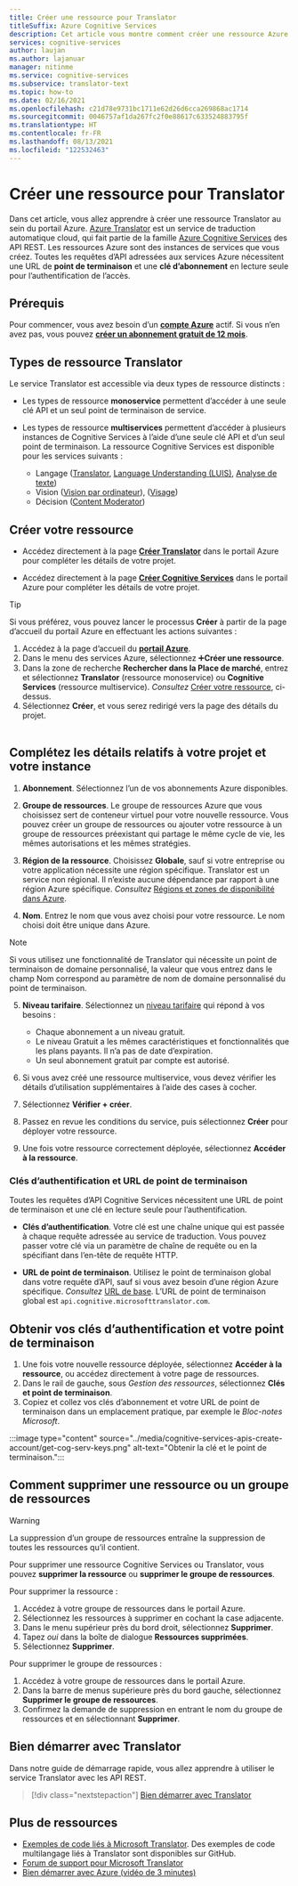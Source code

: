 ```yaml
---
title: Créer une ressource pour Translator
titleSuffix: Azure Cognitive Services
description: Cet article vous montre comment créer une ressource Azure Cognitive Services Translator et obtenir une clé d’abonnement ainsi qu’une URL de point de terminaison.
services: cognitive-services
author: laujan
ms.author: lajanuar
manager: nitinme
ms.service: cognitive-services
ms.subservice: translator-text
ms.topic: how-to
ms.date: 02/16/2021
ms.openlocfilehash: c21d78e9731bc1711e62d26d6cca269868ac1714
ms.sourcegitcommit: 0046757af1da267fc2f0e88617c633524883795f
ms.translationtype: HT
ms.contentlocale: fr-FR
ms.lasthandoff: 08/13/2021
ms.locfileid: "122532463"
---
```

# <a name="create-a-translator-resource"></a>Créer une ressource pour Translator

Dans cet article, vous allez apprendre à créer une ressource Translator au sein du portail Azure. [Azure Translator](translator-overview.md) est un service de traduction automatique cloud, qui fait partie de la famille [Azure Cognitive Services](../what-are-cognitive-services.md) des API REST. Les ressources Azure sont des instances de services que vous créez. Toutes les requêtes d’API adressées aux services Azure nécessitent une URL de **point de terminaison** et une **clé d’abonnement** en lecture seule pour l’authentification de l’accès.

## <a name="prerequisites"></a>Prérequis

Pour commencer, vous avez besoin d’un [**compte Azure**](https://azure.microsoft.com/free/cognitive-services/) actif.  Si vous n’en avez pas, vous pouvez [**créer un abonnement gratuit de 12 mois**](https://azure.microsoft.com/free/).

## <a name="translator-resource-types"></a>Types de ressource Translator

Le service Translator est accessible via deux types de ressource distincts :

* Les types de ressource **monoservice** permettent d’accéder à une seule clé API et un seul point de terminaison de service.  

* Les types de ressource **multiservices** permettent d’accéder à plusieurs instances de Cognitive Services à l’aide d’une seule clé API et d’un seul point de terminaison. La ressource Cognitive Services est disponible pour les services suivants :
  * Langage ([Translator](../translator/translator-overview.md), [Language Understanding (LUIS)](../luis/what-is-luis.md), [Analyse de texte](../text-analytics/overview.md))  
  * Vision ([Vision par ordinateur](../computer-vision/overview.md)), ([Visage](../face/overview.md))  
  * Décision ([Content Moderator](../content-moderator/overview.md))  

## <a name="create-your-resource"></a>Créer votre ressource

* Accédez directement à la page [**Créer Translator**](https://ms.portal.azure.com/#create/Microsoft.CognitiveServicesTextTranslation) dans le portail Azure pour compléter les détails de votre projet.

* Accédez directement à la page [**Créer Cognitive Services**](https://ms.portal.azure.com/#create/Microsoft.CognitiveServicesAllInOne) dans le portail Azure pour compléter les détails de votre projet.

>[!TIP]
>Si vous préférez, vous pouvez lancer le processus **Créer** à partir de la page d’accueil du portail Azure en effectuant les actions suivantes :
>
> 1. Accédez à la page d’accueil du [**portail Azure**](https://ms.portal.azure.com/#home).
> 1. Dans le menu des services Azure, sélectionnez ➕**Créer une ressource**.
>1. Dans la zone de recherche **Rechercher dans la Place de marché**, entrez et sélectionnez **Translator** (ressource monoservice) ou **Cognitive Services** (ressource multiservice).  *Consultez* [Créer votre ressource](#create-your-resource), ci-dessus.
> 1. Sélectionnez **Créer**, et vous serez redirigé vers la page des détails du projet.
><br/><br/>

## <a name="complete-your-project-and-instance-details"></a>Complétez les détails relatifs à votre projet et votre instance

1. **Abonnement**. Sélectionnez l’un de vos abonnements Azure disponibles.

1. **Groupe de ressources**. Le groupe de ressources Azure que vous choisissez sert de conteneur virtuel pour votre nouvelle ressource. Vous pouvez créer un groupe de ressources ou ajouter votre ressource à un groupe de ressources préexistant qui partage le même cycle de vie, les mêmes autorisations et les mêmes stratégies.

1. **Région de la ressource**. Choisissez **Globale**, sauf si votre entreprise ou votre application nécessite une région spécifique. Translator est un service non régional. Il n’existe aucune dépendance par rapport à une région Azure spécifique. *Consultez* [Régions et zones de disponibilité dans Azure](../../availability-zones/az-overview.md).

1. **Nom**. Entrez le nom que vous avez choisi pour votre ressource. Le nom choisi doit être unique dans Azure.

> [!NOTE]
> Si vous utilisez une fonctionnalité de Translator qui nécessite un point de terminaison de domaine personnalisé, la valeur que vous entrez dans le champ Nom correspond au paramètre de nom de domaine personnalisé du point de terminaison.

5. **Niveau tarifaire**. Sélectionnez un [niveau tarifaire](https://azure.microsoft.com/pricing/details/cognitive-services/translator) qui répond à vos besoins :

   * Chaque abonnement a un niveau gratuit.
   * Le niveau Gratuit a les mêmes caractéristiques et fonctionnalités que les plans payants. Il n’a pas de date d’expiration.
   * Un seul abonnement gratuit par compte est autorisé.</li></ul>

1. Si vous avez créé une ressource multiservice, vous devez vérifier les détails d’utilisation supplémentaires à l’aide des cases à cocher.

1. Sélectionnez **Vérifier + créer**.

1. Passez en revue les conditions du service, puis sélectionnez **Créer** pour déployer votre ressource.

1. Une fois votre ressource correctement déployée, sélectionnez **Accéder à la ressource**.

### <a name="authentication-keys-and-endpoint-url"></a>Clés d’authentification et URL de point de terminaison

Toutes les requêtes d’API Cognitive Services nécessitent une URL de point de terminaison et une clé en lecture seule pour l’authentification.

* **Clés d’authentification**. Votre clé est une chaîne unique qui est passée à chaque requête adressée au service de traduction. Vous pouvez passer votre clé via un paramètre de chaîne de requête ou en la spécifiant dans l’en-tête de requête HTTP.

* **URL de point de terminaison**. Utilisez le point de terminaison global dans votre requête d’API, sauf si vous avez besoin d’une région Azure spécifique. *Consultez* [URL de base](reference/v3-0-reference.md#base-urls). L’URL de point de terminaison global est `api.cognitive.microsofttranslator.com`.

## <a name="get-your-authentication-keys-and-endpoint"></a>Obtenir vos clés d’authentification et votre point de terminaison

1. Une fois votre nouvelle ressource déployée, sélectionnez **Accéder à la ressource**, ou accédez directement à votre page de ressources.
1. Dans le rail de gauche, sous *Gestion des ressources*, sélectionnez **Clés et point de terminaison**.
1. Copiez et collez vos clés d’abonnement et votre URL de point de terminaison dans un emplacement pratique, par exemple le *Bloc-notes Microsoft*.

:::image type="content" source="../media/cognitive-services-apis-create-account/get-cog-serv-keys.png" alt-text="Obtenir la clé et le point de terminaison.":::

## <a name="how-to-delete-a--resource-or-resource-group"></a>Comment supprimer une ressource ou un groupe de ressources

> [!Warning]
> La suppression d’un groupe de ressources entraîne la suppression de toutes les ressources qu’il contient.

Pour supprimer une ressource Cognitive Services ou Translator, vous pouvez **supprimer la ressource** ou **supprimer le groupe de ressources**.

Pour supprimer la ressource :

1. Accédez à votre groupe de ressources dans le portail Azure.
1. Sélectionnez les ressources à supprimer en cochant la case adjacente.
1. Dans le menu supérieur près du bord droit, sélectionnez **Supprimer**.
1. Tapez *oui* dans la boîte de dialogue **Ressources supprimées**.
1. Sélectionnez **Supprimer**.

Pour supprimer le groupe de ressources :

1. Accédez à votre groupe de ressources dans le portail Azure.
1. Dans la barre de menus supérieure près du bord gauche, sélectionnez **Supprimer le groupe de ressources**.
1. Confirmez la demande de suppression en entrant le nom du groupe de ressources et en sélectionnant **Supprimer**.

## <a name="how-to-get-started-with-translator"></a>Bien démarrer avec Translator

Dans notre guide de démarrage rapide, vous allez apprendre à utiliser le service Translator avec les API REST.

> [!div class="nextstepaction"]
> [Bien démarrer avec Translator](quickstart-translator.md)

## <a name="more-resources"></a>Plus de ressources

* [Exemples de code liés à Microsoft Translator](https://github.com/MicrosoftTranslator).  Des exemples de code multilangage liés à Translator sont disponibles sur GitHub.
* [Forum de support pour Microsoft Translator](https://www.aka.ms/TranslatorForum)
* [Bien démarrer avec Azure (vidéo de 3 minutes)](https://azure.microsoft.com/get-started/?b=16.24)